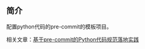 ## 简介

配置python代码的pre-commit的模板项目。

相关文章：[基于pre-commit的Python代码规范落地实践](https://www.zhengwenfeng.com/pages/7f6078/)
